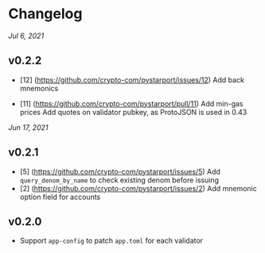# Changelog


*Jul 6, 2021*
## v0.2.2

- [12] (https://github.com/crypto-com/pystarport/issues/12) Add back mnemonics
  
- [11] (https://github.com/crypto-com/pystarport/pull/11) 
  Add min-gas prices 
  Add quotes on validator pubkey, as ProtoJSON is used in 0.43


*Jun 17, 2021*
## v0.2.1

- [5] (https://github.com/crypto-com/pystarport/issues/5) Add `query_denom_by_name` to check existing denom before issuing
- [2] (https://github.com/crypto-com/pystarport/issues/2) Add mnemonic option field for accounts 



## v0.2.0

- Support `app-config` to patch `app.toml` for each validator


